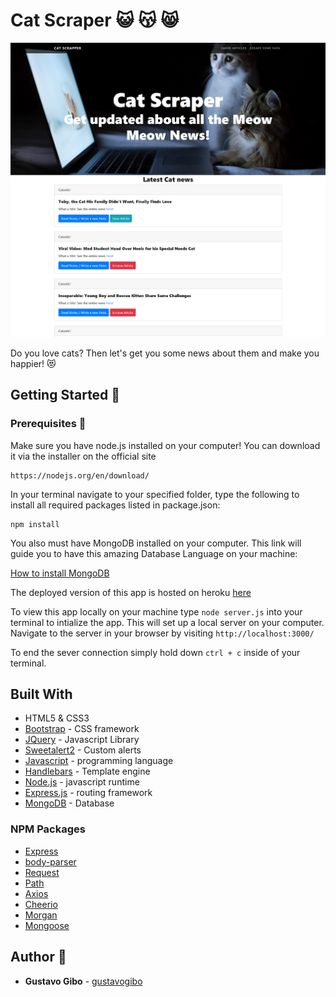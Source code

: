 # Cat Scraper :smiley_cat: :kissing_cat: :smile_cat:

![image](./public/assets/img/screenshot-home.png)

Do you love cats? Then let's get you some news about them and make you happier! :heart_eyes_cat:

## Getting Started :floppy_disk:

### Prerequisites :open_file_folder:
Make sure you have node.js installed on your computer! You can download it via the installer on the official site
```
https://nodejs.org/en/download/
```

In your terminal navigate to your specified folder, type the following to install all required packages listed in package.json:
```
npm install
```

You also must have MongoDB installed on your computer. This link will guide you to have this amazing Database Language on your machine:

[How to install MongoDB](https://docs.mongodb.com/manual/installation/)


The deployed version of this app is hosted on heroku [here](https://still-bastion-79796.herokuapp.com/)

To view this app locally on your machine type `node server.js` into your terminal to intialize the app. This will set up a local server on your computer. Navigate to the server in your browser by visiting `http://localhost:3000/`

To end the sever connection simply hold down `ctrl + c` inside of your terminal.

## Built With
* HTML5 & CSS3
* [Bootstrap](https://getbootstrap.com/) - CSS framework
* [JQuery](https://jquery.com/) - Javascript Library
* [Sweetalert2](https://sweetalert2.github.io/) - Custom alerts
* [Javascript](https://www.javascript.com/) - programming language
* [Handlebars](https://handlebarsjs.com/) - Template engine
* [Node.js](https://nodejs.org/en/) - javascript runtime
* [Express.js](https://expressjs.com/) - routing framework
* [MongoDB](https://www.mongodb.com/) - Database

### NPM Packages
* [Express](https://www.npmjs.com/package/express)
* [body-parser](https://www.npmjs.com/package/body-parser)
* [Request](https://www.npmjs.com/package/request)
* [Path](https://www.npmjs.com/package/path)
* [Axios](https://www.npmjs.com/package/axios)
* [Cheerio](https://www.npmjs.com/package/cheerio)
* [Morgan](https://www.npmjs.com/package/morgan)
* [Mongoose](https://www.npmjs.com/package/mongoose)

## Author :key:
* **Gustavo Gibo** - [gustavogibo](https://github.com/gustavogibo)